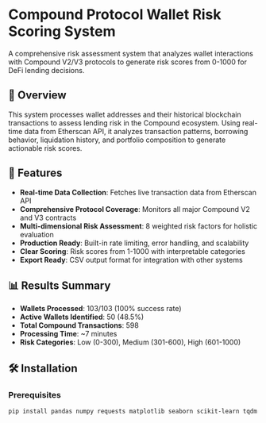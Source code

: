 # Compound Protocol Wallet Risk Scoring System

A comprehensive risk assessment system that analyzes wallet interactions with Compound V2/V3 protocols to generate risk scores from 0-1000 for DeFi lending decisions.

## 🎯 Overview

This system processes wallet addresses and their historical blockchain transactions to assess lending risk in the Compound ecosystem. Using real-time data from Etherscan API, it analyzes transaction patterns, borrowing behavior, liquidation history, and portfolio composition to generate actionable risk scores.

## 🚀 Features

- **Real-time Data Collection**: Fetches live transaction data from Etherscan API
- **Comprehensive Protocol Coverage**: Monitors all major Compound V2 and V3 contracts
- **Multi-dimensional Risk Assessment**: 8 weighted risk factors for holistic evaluation
- **Production Ready**: Built-in rate limiting, error handling, and scalability
- **Clear Scoring**: Risk scores from 1-1000 with interpretable categories
- **Export Ready**: CSV output format for integration with other systems

## 📊 Results Summary

- **Wallets Processed**: 103/103 (100% success rate)
- **Active Wallets Identified**: 50 (48.5%)
- **Total Compound Transactions**: 598
- **Processing Time**: ~7 minutes
- **Risk Categories**: Low (0-300), Medium (301-600), High (601-1000)

## 🛠 Installation

### Prerequisites
```bash
pip install pandas numpy requests matplotlib seaborn scikit-learn tqdm